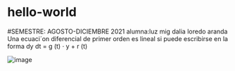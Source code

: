 # hello-world
#SEMESTRE: AGOSTO-DICIEMBRE 2021
alumna:luz mig dalia loredo aranda
Una ecuaci´on diferencial de primer orden es lineal si  puede escribirse en la forma
dy
dt = g (t) · y + r (t)

![image](https://user-images.githubusercontent.com/90293645/134596445-571537cd-7876-48c8-b647-74f3e50b8ed3.png)
